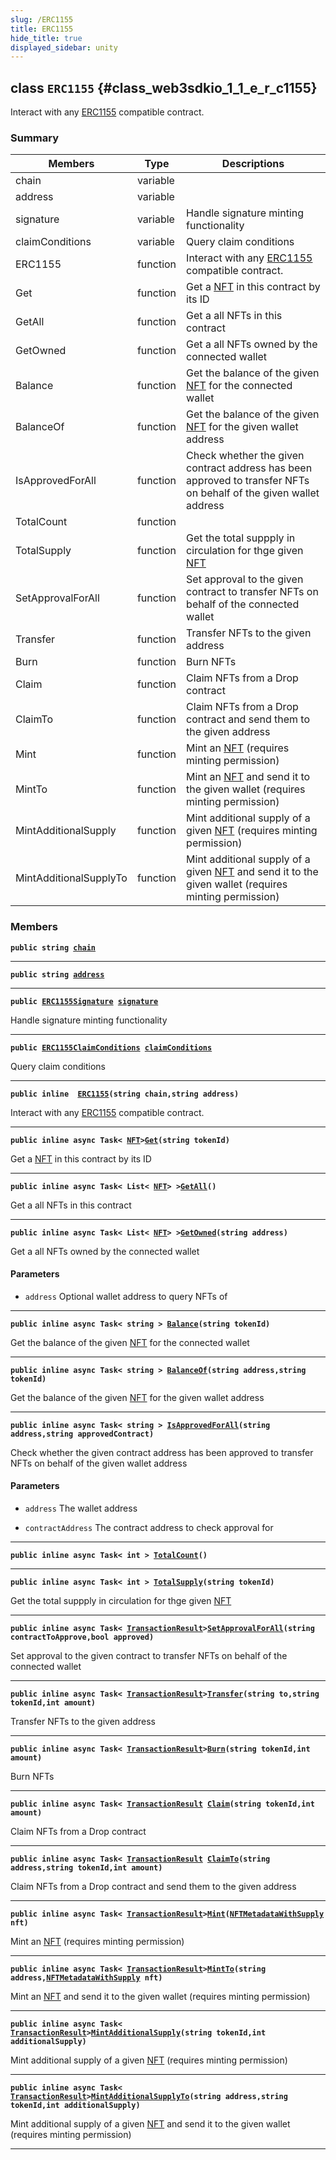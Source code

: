 ```yaml
---
slug: /ERC1155
title: ERC1155
hide_title: true
displayed_sidebar: unity
---
```


## class `ERC1155` {#class_web3sdkio_1_1_e_r_c1155}

Interact with any [ERC1155](#class_web3sdkio_1_1_e_r_c1155) compatible contract.

### Summary

| Members | Type | Descriptions |
| ------- | ---- | ------------ |
| chain | variable |  |
| address | variable |  |
| signature | variable | Handle signature minting functionality |
| claimConditions | variable | Query claim conditions |
| ERC1155 | function | Interact with any [ERC1155](#class_web3sdkio_1_1_e_r_c1155) compatible contract. |
| Get | function | Get a [NFT](docs/unity/NFT.md#struct_web3sdkio_1_1_n_f_t) in this contract by its ID |
| GetAll | function | Get a all NFTs in this contract |
| GetOwned | function | Get a all NFTs owned by the connected wallet |
| Balance | function | Get the balance of the given [NFT](docs/unity/NFT.md#struct_web3sdkio_1_1_n_f_t) for the connected wallet |
| BalanceOf | function | Get the balance of the given [NFT](docs/unity/NFT.md#struct_web3sdkio_1_1_n_f_t) for the given wallet address |
| IsApprovedForAll | function | Check whether the given contract address has been approved to transfer NFTs on behalf of the given wallet address |
| TotalCount | function |  |
| TotalSupply | function | Get the total suppply in circulation for thge given [NFT](docs/unity/NFT.md#struct_web3sdkio_1_1_n_f_t) |
| SetApprovalForAll | function | Set approval to the given contract to transfer NFTs on behalf of the connected wallet |
| Transfer | function | Transfer NFTs to the given address |
| Burn | function | Burn NFTs |
| Claim | function | Claim NFTs from a Drop contract |
| ClaimTo | function | Claim NFTs from a Drop contract and send them to the given address |
| Mint | function | Mint an [NFT](docs/unity/NFT.md#struct_web3sdkio_1_1_n_f_t) (requires minting permission) |
| MintTo | function | Mint an [NFT](docs/unity/NFT.md#struct_web3sdkio_1_1_n_f_t) and send it to the given wallet (requires minting permission) |
| MintAdditionalSupply | function | Mint additional supply of a given [NFT](docs/unity/NFT.md#struct_web3sdkio_1_1_n_f_t) (requires minting permission) |
| MintAdditionalSupplyTo | function | Mint additional supply of a given [NFT](docs/unity/NFT.md#struct_web3sdkio_1_1_n_f_t) and send it to the given wallet (requires minting permission) |

### Members

**`public string `[`chain`](#class_web3sdkio_1_1_e_r_c1155_1a9041efbec72864618b8ca2e9f7d16a9f)**

---

**`public string `[`address`](#class_web3sdkio_1_1_e_r_c1155_1ae5c092b08597aa5edf3f6732caebe826)**

---

**`public `[`ERC1155Signature`](docs/unity/ERC1155Signature.md#class_web3sdkio_1_1_e_r_c1155_signature)` `[`signature`](#class_web3sdkio_1_1_e_r_c1155_1a2a32b15f7517ff2b5c0b3058dc84cfaa)**

Handle signature minting functionality

---

**`public `[`ERC1155ClaimConditions`](docs/unity/ERC1155ClaimConditions.md#class_web3sdkio_1_1_e_r_c1155_claim_conditions)` `[`claimConditions`](#class_web3sdkio_1_1_e_r_c1155_1ac534336b106a0c3cc75fe3f7f1aa6af2)**

Query claim conditions

---

**`public inline  `[`ERC1155`](#class_web3sdkio_1_1_e_r_c1155_1ab581f09d383ffeb450ddc2ea727353fb)`(string chain,string address)`**

Interact with any [ERC1155](#class_web3sdkio_1_1_e_r_c1155) compatible contract.

---

**`public inline async Task< `[`NFT`](docs/unity/NFT.md#struct_web3sdkio_1_1_n_f_t)` > `[`Get`](#class_web3sdkio_1_1_e_r_c1155_1a63c2bb66d9793de4b7833b177f43742f)`(string tokenId)`**

Get a [NFT](docs/unity/NFT.md#struct_web3sdkio_1_1_n_f_t) in this contract by its ID

---

**`public inline async Task< List< `[`NFT`](docs/unity/NFT.md#struct_web3sdkio_1_1_n_f_t)` > > `[`GetAll`](#class_web3sdkio_1_1_e_r_c1155_1a57b7dd814a74b961f9873b2286f6e580)`()`**

Get a all NFTs in this contract

---

**`public inline async Task< List< `[`NFT`](docs/unity/NFT.md#struct_web3sdkio_1_1_n_f_t)` > > `[`GetOwned`](#class_web3sdkio_1_1_e_r_c1155_1a4847db422c934ea15885812818c5df70)`(string address)`**

Get a all NFTs owned by the connected wallet

#### Parameters
* `address` Optional wallet address to query NFTs of

---

**`public inline async Task< string > `[`Balance`](#class_web3sdkio_1_1_e_r_c1155_1ad45b2fd1face5ab8782ef52dbf00641b)`(string tokenId)`**

Get the balance of the given [NFT](docs/unity/NFT.md#struct_web3sdkio_1_1_n_f_t) for the connected wallet

---

**`public inline async Task< string > `[`BalanceOf`](#class_web3sdkio_1_1_e_r_c1155_1ac6a1e8fd9685609764fef8cee977c798)`(string address,string tokenId)`**

Get the balance of the given [NFT](docs/unity/NFT.md#struct_web3sdkio_1_1_n_f_t) for the given wallet address

---

**`public inline async Task< string > `[`IsApprovedForAll`](#class_web3sdkio_1_1_e_r_c1155_1a73a3186f0d474aaa2f558092d9412657)`(string address,string approvedContract)`**

Check whether the given contract address has been approved to transfer NFTs on behalf of the given wallet address

#### Parameters
* `address` The wallet address

* `contractAddress` The contract address to check approval for

---

**`public inline async Task< int > `[`TotalCount`](#class_web3sdkio_1_1_e_r_c1155_1aa7acea9b8e8a4182c13005eb91659787)`()`**

---

**`public inline async Task< int > `[`TotalSupply`](#class_web3sdkio_1_1_e_r_c1155_1ab8c0d2ebadce87b20733f0bcb2c8aa33)`(string tokenId)`**

Get the total suppply in circulation for thge given [NFT](docs/unity/NFT.md#struct_web3sdkio_1_1_n_f_t)

---

**`public inline async Task< `[`TransactionResult`](docs/unity/TransactionResult.md#class_web3sdkio_1_1_transaction_result)` > `[`SetApprovalForAll`](#class_web3sdkio_1_1_e_r_c1155_1acb2bfdec9ac10991f803f45c6ea51c9b)`(string contractToApprove,bool approved)`**

Set approval to the given contract to transfer NFTs on behalf of the connected wallet

---

**`public inline async Task< `[`TransactionResult`](docs/unity/TransactionResult.md#class_web3sdkio_1_1_transaction_result)` > `[`Transfer`](#class_web3sdkio_1_1_e_r_c1155_1a54d323f8b987eff23ea6fece08d64206)`(string to,string tokenId,int amount)`**

Transfer NFTs to the given address

---

**`public inline async Task< `[`TransactionResult`](docs/unity/TransactionResult.md#class_web3sdkio_1_1_transaction_result)` > `[`Burn`](#class_web3sdkio_1_1_e_r_c1155_1a8a618ff94f4852a8c6d044e86b1c710e)`(string tokenId,int amount)`**

Burn NFTs

---

**`public inline async Task< `[`TransactionResult`](docs/unity/TransactionResult.md#class_web3sdkio_1_1_transaction_result)` `[`Claim`](#class_web3sdkio_1_1_e_r_c1155_1a650eab4c46b691038bab699801ce3e4d)`(string tokenId,int amount)`**

Claim NFTs from a Drop contract

---

**`public inline async Task< `[`TransactionResult`](docs/unity/TransactionResult.md#class_web3sdkio_1_1_transaction_result)` `[`ClaimTo`](#class_web3sdkio_1_1_e_r_c1155_1a83f29401b28a94982c631e9755eb4766)`(string address,string tokenId,int amount)`**

Claim NFTs from a Drop contract and send them to the given address

---

**`public inline async Task< `[`TransactionResult`](docs/unity/TransactionResult.md#class_web3sdkio_1_1_transaction_result)` > `[`Mint`](#class_web3sdkio_1_1_e_r_c1155_1ac040bd536835409f3a8894f3b7c1e2f6)`(`[`NFTMetadataWithSupply`](docs/unity/NFTMetadataWithSupply.md#struct_web3sdkio_1_1_n_f_t_metadata_with_supply)` nft)`**

Mint an [NFT](docs/unity/NFT.md#struct_web3sdkio_1_1_n_f_t) (requires minting permission)

---

**`public inline async Task< `[`TransactionResult`](docs/unity/TransactionResult.md#class_web3sdkio_1_1_transaction_result)` > `[`MintTo`](#class_web3sdkio_1_1_e_r_c1155_1a9fc14df1a0e6c0f77ffa0f03315b2af6)`(string address,`[`NFTMetadataWithSupply`](docs/unity/NFTMetadataWithSupply.md#struct_web3sdkio_1_1_n_f_t_metadata_with_supply)` nft)`**

Mint an [NFT](docs/unity/NFT.md#struct_web3sdkio_1_1_n_f_t) and send it to the given wallet (requires minting permission)

---

**`public inline async Task< `[`TransactionResult`](docs/unity/TransactionResult.md#class_web3sdkio_1_1_transaction_result)` > `[`MintAdditionalSupply`](#class_web3sdkio_1_1_e_r_c1155_1ad848a5e7b8e0d0b2391d0063ea10f129)`(string tokenId,int additionalSupply)`**

Mint additional supply of a given [NFT](docs/unity/NFT.md#struct_web3sdkio_1_1_n_f_t) (requires minting permission)

---

**`public inline async Task< `[`TransactionResult`](docs/unity/TransactionResult.md#class_web3sdkio_1_1_transaction_result)` > `[`MintAdditionalSupplyTo`](#class_web3sdkio_1_1_e_r_c1155_1a1ef539e70f016c3ba74d861437168668)`(string address,string tokenId,int additionalSupply)`**

Mint additional supply of a given [NFT](docs/unity/NFT.md#struct_web3sdkio_1_1_n_f_t) and send it to the given wallet (requires minting permission)

---
